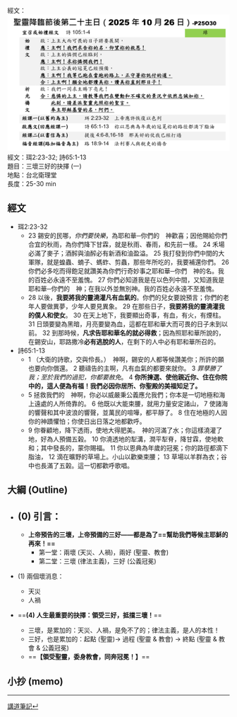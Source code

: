 經文：![images/Pasted image 20251019204023.png](images/Pasted%20image%2020251019204023.png)  
經文：珥2:23-32; 詩65:1-13  
題目：三壞三好的抉擇 (一)  
地點：台北衛理堂  
長度：25-30 min  

## 經文
- 珥2:23-32
	- 23 錫安的民哪，*你們要快樂*，為耶和華─你們的　神歡喜；因他賜給你們合宜的秋雨，為你們降下甘霖，就是秋雨、春雨，和先前一樣。 24 禾場必滿了麥子；酒醡與油醡必有新酒和油盈溢。 25 我打發到你們中間的大軍隊，就是蝗蟲、蝻子、螞蚱、剪蟲，那些年所吃的，我要補還你們。 26 你們必多吃而得飽足就讚美為你們行奇妙事之耶和華─你們　神的名。我的百姓必永遠不至羞愧。 27 你們必知道我是在以色列中間，又知道我是耶和華─你們的　神；在我以外並無別神。我的百姓必永遠不至羞愧。 
	- 28 以後，**我要將我的靈澆灌凡有血氣的**。你們的兒女要說預言；你們的老年人要做異夢，少年人要見異象。 29 在那些日子，**我要將我的靈澆灌我的僕人和使女**。 30 在天上地下，我要顯出奇事，有血，有火，有煙柱。 31 日頭要變為黑暗，月亮要變為血，這都在耶和華大而可畏的日子未到以前。 32 到那時候，**凡求告耶和華名的就必得救**；因為照耶和華所說的，在錫安山，耶路撒冷**必有逃脫的人**，在剩下的人中必有耶和華所召的。
- 詩65:1-13
	-  1 （大衛的詩歌，交與伶長。）　神啊，錫安的人都等候讚美你；所許的願也要向你償還。 2 聽禱告的主啊，凡有血氣的都要來就你。 3 *罪孽勝了我；至於我們的過犯，你都要赦免*。 4 **你所揀選、使他親近你、住在你院中的，這人便為有福！我們必因你居所、你聖殿的美福知足了。** 
	- 5 拯救我們的　神啊，你必以威嚴秉公義應允我們；你本是一切地極和海上遠處的人所倚靠的。 6 他既以大能束腰，就用力量安定諸山， 7 使諸海的響聲和其中波浪的響聲，並萬民的喧嘩，都平靜了。 8 住在地極的人因你的神蹟懼怕；你使日出日落之地都歡呼。 
	- 9 你眷顧地，降下透雨，使地大得肥美。　神的河滿了水；你這樣澆灌了地，好為人預備五榖。 10 你澆透地的犁溝，潤平犁脊，降甘霖，使地軟和；其中發長的，蒙你賜福。 11 你以恩典為年歲的冠冕；你的路徑都滴下脂油， 12 滴在曠野的草場上。小山以歡樂束腰； 13 草場以羊群為衣；谷中也長滿了五榖。這一切都歡呼歌唱。

## 大綱 (Outline)

- (0) 引言：
	- 
	- **上帝預告的三壞，上帝預備的三好——都是為了==幫助我們等候主耶穌的再來！==**
		- 第一堂：兩壞 (天災、人禍)，兩好 (聖靈、教會)
		- 第二堂：三壞 (律法主義)，三好 (公義冠冕)

- (1) 兩個壞消息：
	- 天災
	- 人禍


- ==**(4) 人生最重要的抉擇：領受三好，抵擋三壞！**==
	- 三壞，是累加的：天災、人禍，是免不了的；律法主義，是人的本性！
	- 三好，也是累加的：起點 (聖靈)→ 過程 (聖靈 & 教會) → 終點 (聖靈 & 教會 & 公義冠冕)
	- ==**【領受聖靈，委身教會，同奔冠冕！】**==
## 小抄 (memo)




---


[講道筆記↵](README.md)
